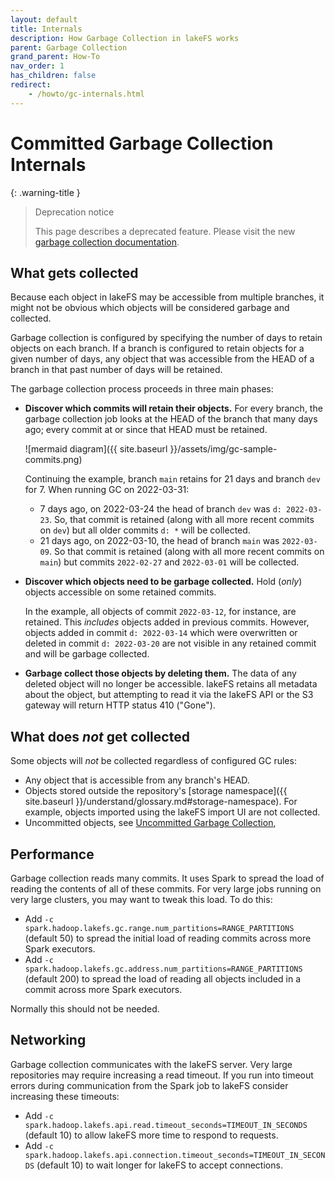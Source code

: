 ```yaml
---
layout: default
title: Internals
description: How Garbage Collection in lakeFS works
parent: Garbage Collection
grand_parent: How-To
nav_order: 1
has_children: false
redirect:
    - /howto/gc-internals.html
---
```


# Committed Garbage Collection Internals

{: .warning-title }
> Deprecation notice
>
> This page describes a deprecated feature. Please visit the new [garbage collection documentation](./index.html).


## What gets collected

Because each object in lakeFS may be accessible from multiple branches, it
might not be obvious which objects will be considered garbage and collected.

Garbage collection is configured by specifying the number of days to retain
objects on each branch. If a branch is configured to retain objects for a
given number of days, any object that was accessible from the HEAD of a
branch in that past number of days will be retained.

The garbage collection process proceeds in three main phases:

* **Discover which commits will retain their objects.**  For every branch,
  the garbage collection job looks at the HEAD of the branch that many days
  ago; every commit at or since that HEAD must be retained.

  ![mermaid diagram]({{ site.baseurl }}/assets/img/gc-sample-commits.png)

  Continuing the example, branch `main` retains for 21 days and branch `dev`
  for 7. When running GC on 2022-03-31:

    - 7 days ago, on 2022-03-24 the head of branch `dev` was `d:
      2022-03-23`. So, that commit is retained (along with all more recent
      commits on `dev`) but all older commits `d: *` will be collected.
    - 21 days ago, on 2022-03-10, the head of branch `main` was
      `2022-03-09`. So that commit is retained (along with all more recent
      commits on `main`) but commits `2022-02-27` and `2022-03-01` will be
      collected.

* **Discover which objects need to be garbage collected.** Hold (_only_)
  objects accessible on some retained commits.

  In the example, all objects of commit `2022-03-12`, for instance, are
  retained. This _includes_ objects added in previous commits. However,
  objects added in commit `d: 2022-03-14` which were overwritten or
  deleted in commit `d: 2022-03-20` are not visible in any retained commit
  and will be garbage collected.

* **Garbage collect those objects by deleting them.** The data of any
  deleted object will no longer be accessible. lakeFS retains all metadata
  about the object, but attempting to read it via the lakeFS API or the S3
  gateway will return HTTP status 410 ("Gone").

## What does _not_ get collected

Some objects will _not_ be collected regardless of configured GC rules:
* Any object that is accessible from any branch's HEAD.
* Objects stored outside the repository's [storage namespace]({{ site.baseurl }}/understand/glossary.md#storage-namespace).
  For example, objects imported using the lakeFS import UI are not collected.
* Uncommitted objects, see [Uncommitted Garbage Collection](./uncommitted.html),

## Performance

Garbage collection reads many commits.  It uses Spark to spread the load of
reading the contents of all of these commits.  For very large jobs running
on very large clusters, you may want to tweak this load.  To do this:

* Add `-c spark.hadoop.lakefs.gc.range.num_partitions=RANGE_PARTITIONS`
  (default 50) to spread the initial load of reading commits across more
  Spark executors.
* Add `-c spark.hadoop.lakefs.gc.address.num_partitions=RANGE_PARTITIONS`
  (default 200) to spread the load of reading all objects included in a
  commit across more Spark executors.

Normally this should not be needed.

## Networking

Garbage collection communicates with the lakeFS server.  Very large
repositories may require increasing a read timeout.  If you run into timeout errors during communication from the Spark job to lakeFS consider increasing these timeouts:

* Add `-c spark.hadoop.lakefs.api.read.timeout_seconds=TIMEOUT_IN_SECONDS`
  (default 10) to allow lakeFS more time to respond to requests.
* Add `-c
  spark.hadoop.lakefs.api.connection.timeout_seconds=TIMEOUT_IN_SECONDS`
  (default 10) to wait longer for lakeFS to accept connections.
